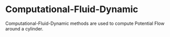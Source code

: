 # Computational-Fluid-Dynamic

Computational-Fluid-Dynamic methods are used to compute Potential Flow around a cylinder.

